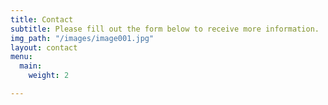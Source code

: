 ```yaml
---
title: Contact
subtitle: Please fill out the form below to receive more information.
img_path: "/images/image001.jpg"
layout: contact
menu:
  main:
    weight: 2

---
```

